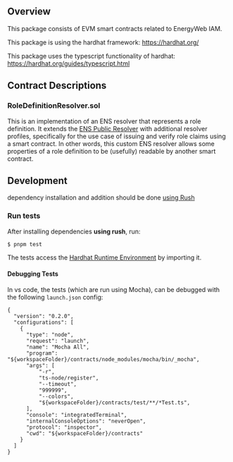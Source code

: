 ## Overview

This package consists of EVM smart contracts related to EnergyWeb IAM.

This package is using the hardhat framework: https://hardhat.org/

This package uses the typescript functionality of hardhat: https://hardhat.org/guides/typescript.html

## Contract Descriptions

### RoleDefinitionResolver.sol

This is an implementation of an ENS resolver that represents a role definition.
It extends the [ENS Public Resolver](https://docs.ens.domains/contract-api-reference/publicresolver) with additional resolver profiles,
specifically for the use case of issuing and verify role claims using a smart contract.
In other words, this custom ENS resolver allows some properties of a role definition to be (usefully) readable by another smart contract.

## Development

dependency installation and addition should be done [using Rush](../README.md)

### Run tests

After installing dependencies **using rush**, run:

```sh
$ pnpm test
```

The tests access the [Hardhat Runtime Environment](https://hardhat.org/advanced/hardhat-runtime-environment.html#accessing-the-hre-from-outside-a-task) by importing it.

#### Debugging Tests

In vs code, the tests (which are run using Mocha), can be debugged with the following `launch.json` config:

```
{
  "version": "0.2.0",
  "configurations": [
    {
      "type": "node",
      "request": "launch",
      "name": "Mocha All",
      "program": "${workspaceFolder}/contracts/node_modules/mocha/bin/_mocha",
      "args": [
          "-r",
          "ts-node/register",
          "--timeout",
          "999999",
          "--colors",
          "${workspaceFolder}/contracts/test/**/*Test.ts",
      ],
      "console": "integratedTerminal",
      "internalConsoleOptions": "neverOpen",
      "protocol": "inspector",
      "cwd": "${workspaceFolder}/contracts"
    }
  ]
}
```
